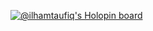 [![@ilhamtaufiq's Holopin board](https://holopin.io/api/user/board?user=ilhamtaufiq)](https://holopin.io/@ilhamtaufiq)
